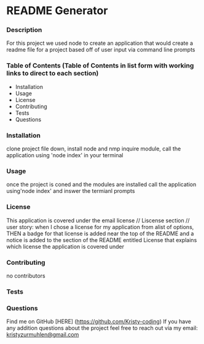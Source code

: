 
  # README Generator  

  
  ### Description
  For this project we used node to create an application that would create a readme file for a project based off of user input via command line prompts
  
  
  ### Table of Contents (Table of Contents in list form with working links to direct to each section)
  * Installation
  * Usage
  * License
  * Contributing
  * Tests
  * Questions
  
  ### Installation
  clone project file down, install node and nmp inquire module, call the application using 'node index' in your terminal 
  

  ### Usage
  once the project is coned and the modules are installed call the application using'node index' and inswer the termianl prompts 

 
  ### License
  This application is covered under the email license
  // Liscense section 
  // user story: when I chose a license for my application from alist of options, THEN a badge for that license is added near the top of the README and a notice is added to the section of the README entitled License that explains which license the application is covered under
  
  
  ### Contributing
  no contributors 
  
   
  ### Tests
  
  
  ### Questions
  
  Find me on GitHub [HERE] (https://github.com/Kristy-coding)
  If you have any addition questions about the project feel free to reach out via my email: kristyzurmuhlen@gmail.com
  

  